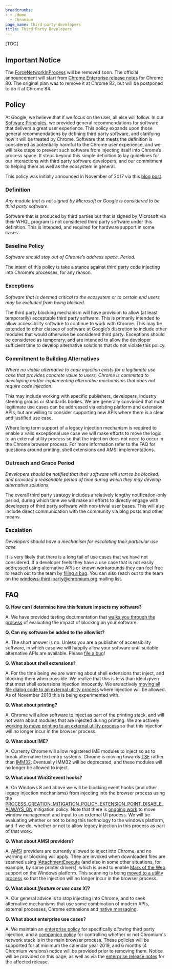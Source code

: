 ```yaml
---
breadcrumbs:
- - /Home
  - Chromium
page_name: third-party-developers
title: Third Party Developers
---
```


[TOC]

## Important Notice

The
[ForceNetworkInProcess](https://cloud.google.com/docs/chrome-enterprise/policies/?policy=ForceNetworkInProcess)
will be removed soon. The official announcement will start from [Chrome
Enterprise release notes](https://support.google.com/chrome/a/answer/7679408)
for Chrome 80. The original plan was to remove it at Chrome 82, but will be
postponed to do it at Chrome 84.

## Policy

At Google, we believe that if we focus on the user, all else will follow. In our
[Software Principles](https://www.google.com/about/software-principles.html), we
provided general recommendations for software that delivers a great user
experience. This policy expands upon those general recommendations by defining
third party software, and clarifying how it will be treated by Chrome. Software
that meets the definition is considered as potentially harmful to the Chrome
user experience, and we will take steps to prevent such software from injecting
itself into Chrome’s process space. It steps beyond this simple definition to
lay guidelines for our interactions with third party software developers, and
our commitment to helping them as well as the ecosystem in general.

This policy was initially announced in November of 2017 via this [blog
post](https://blog.chromium.org/2017/11/reducing-chrome-crashes-caused-by-third.html).

### Definition

*Any module that is not signed by Microsoft or Google is considered to be third
party software.*

Software that is produced by third parties but that is signed by Microsoft via
their WHQL program is not considered third party software under this definition.
This is intended, and required for hardware support in some cases.

### Baseline Policy

*Software should stay out of Chrome’s address space. Period.*

The intent of this policy is take a stance against third party code injecting
into Chrome’s processes, for any reason.

### Exceptions

*Software that is deemed critical to the ecosystem or to certain end users may
be excluded from being blocked.*

The third party blocking mechanism will have provision to allow (at least
temporarily) acceptable third party software. This is primarily intended to
allow accessibility software to continue to work with Chrome. This may be
extended to other classes of software at Google’s discretion to include other
modules that would otherwise be considered third party. Exceptions should be
considered as temporary, and are intended to allow the developer sufficient time
to develop alternative solutions that do not violate this policy.

### Commitment to Building Alternatives

*Where no viable alternative to code injection exists for a legitimate use case
that provides concrete value to users, Chrome is committed to developing and/or
implementing alternative mechanisms that does not require code injection.*

This may include working with specific publishers, developers, industry steering
groups or standards bodies. We are generally convinced that most legitimate use
cases can be addressed via existing platform and extension APIs, but are willing
to consider supporting new APIs where there is a clear and justified use case.

Where long term support of a legacy injection mechanism is required to enable a
valid exceptional use case we will make efforts to move the logic to an external
utility process so that the injection does not need to occur in the Chrome
browser process. For more information refer to the FAQ for questions around
printing, shell extensions and AMSI implementations.

### Outreach and Grace Period

*Developers should be notified that their software will start to be blocked, and
provided a reasonable period of time during which they may develop alternative
solutions.*

The overall third party strategy includes a relatively lengthy notification-only
period, during which time we will make all efforts to directly engage with
developers of third party software with non-trivial user bases. This will also
include direct communication with the community via blog posts and other means.

### Escalation

*Developers should have a mechanism for escalating their particular use case.*

It is very likely that there is a long tail of use cases that we have not
considered. If a developer feels they have a use case that is not easily
addressed using alternative APIs or known workarounds they can feel free to
reach out to the team by [filing a
bug](https://bugs.chromium.org/p/chromium/issues/entry?description=Please+describe+your+third+party+use+case+here.&labels=Hotlist-ThirdPartySoftware,OS-Windows&oss=linux&owner=chrisha@chromium.org&components=Internals%3EPlatformIntegration).
You can also reach out to the team on the
[windows-third-party@chromium.org](mailto:windows-third-party@chromium.org)
mailing list.

## FAQ

**Q. How can I determine how this feature impacts my software?**

A. We have provided testing documentation that [walks you through the
process](https://docs.google.com/document/u/1/d/e/2PACX-1vT-nKiuYFLx6faY7sx6NFfYA6V9DgwzIpbOLSnIh44caYxvKjMXZNhU2EOqg795eoBL02Ri1L09VgMY/pub)
of evaluating the impact of blocking on your software.

**Q. Can my software be added to the allowlist?**

A. The short answer is no. Unless you are a publisher of accessibility software,
in which case we will happily allow your software until suitable alternative
APIs are available. Please [file a
bug](https://bugs.chromium.org/p/chromium/issues/entry?description=Please+describe+your+third+party+use+case+here.&labels=Hotlist-ThirdPartySoftware,OS-Windows&oss=linux&owner=chrisha@chromium.org&components=Internals%3EPlatformIntegration)!

**Q. What about shell extensions?**

A. For the time being we are warning about shell extensions that inject, and
blocking them when possible. We realize that this is less than ideal given that
most shell extensions injection innocently. We are actively [moving all file
dialog code to an external utility
process](https://bugs.chromium.org/p/chromium/issues/detail?id=884075&q=out%20of%20process%20file%20dialogs&colspec=ID%20Pri%20M%20Stars%20ReleaseBlock%20Component%20Status%20Owner%20Summary%20OS%20Modified)
where injection will be allowed. As of November 2018 this is being experimented
with.

**Q. What about printing?**

A. Chrome will allow software to inject as part of the printing stack, and will
not warn about modules that are injected during printing. We are actively
[working to move printing to an external utility
process](https://bugs.chromium.org/p/chromium/issues/detail?id=809738) so that
this injection will no longer incur in the browser process.

**Q. What about IME?**

A. Currenty Chrome will allow registered IME modules to inject so as to break
alternative text entry systems. Chrome is moving towards
[TSF](https://docs.microsoft.com/en-us/windows/desktop/tsf/text-services-framework)
rather than
[IMM32](https://docs.microsoft.com/en-us/windows/desktop/api/_intl/). Eventually
IMM32 will be deprecated, and these modules will no longer be allowed to inject.

**Q. What about Win32 event hooks?**

A. On Windows 8 and above we will be blocking event hooks (and other legacy
injection mechanisms) from injecting into the browser process using the
[PROCESS_CREATION_MITIGATION_POLICY_EXTENSION_POINT_DISABLE_ALWAYS_ON](https://www.google.com/search?q=PROCESS_CREATION_MITIGATION_POLICY_EXTENSION_POINT_DISABLE_ALWAYS_ON&oq=PROCESS_CREATION_MITIGATION_POLICY_EXTENSION_POINT_DISABLE_ALWAYS_ON&aqs=chrome..69i57j69i59.542j0j4&sourceid=chrome&ie=UTF-8)
mitigation policy. Note that there is [ongoing work](/developers/mus-ash) to
move window management and input to an external UI process. We will be
evaluating whether or not to bring this technology to the windows platform, and
if we do, whether or not to allow legacy injection in this process as part of
that work.

**Q. What about AMSI providers?**

A.
[AMSI](https://docs.microsoft.com/en-us/windows/desktop/amsi/antimalware-scan-interface-portal)
providers are currently allowed to inject into Chrome, and no warning or
blocking will apply. They are invoked when downloaded files are scanned using
[IAttachmentExecute](https://docs.microsoft.com/en-us/windows/desktop/api/shobjidl_core/nn-shobjidl_core-iattachmentexecute)
(and also in some other situations, for example, by some printer drivers), which
is used to enable [Mark of the
Web](https://technet.microsoft.com/en-us/ms537628(v=VS.71)) support on the
Windows platform. This scanning is being [moved to a utility
process](https://bugs.chromium.org/p/chromium/issues/detail?id=883477&q=owner%3Apmonette%40chromium.org%20&colspec=ID%20Pri%20M%20Stars%20ReleaseBlock%20Component%20Status%20Owner%20Summary%20OS%20Modified)
so that the injection will no longer incur in the browser process.

**Q. What about *\[feature or use case X\]*?**

A. Our general advice is to stop injecting into Chrome, and to seek alternative
mechanisms that use some combination of modern APIs, external processes, Chrome
extensions and [native
messaging](https://developer.chrome.com/apps/nativeMessaging).

**Q. What about enterprise use cases?**

A. We maintain an [enterprise
policy](/administrators/policy-list-3#ThirdPartyBlockingEnabled) for
specifically *allowing* third party injection, and a [companion
policy](/administrators/policy-list-3#ForceNetworkInProcess) for controlling
whether or not Chromium's network stack is in the main browser process. These
policies will be supported for at minimum the calendar year 2019, and 6 months
(4 Chromium versions) notice will be provided prior to removing them. Notice
will be provided on this page, as well as via the [enterprise release
notes](https://support.google.com/chrome/a/answer/7679408?hl=en) for the
affected release.